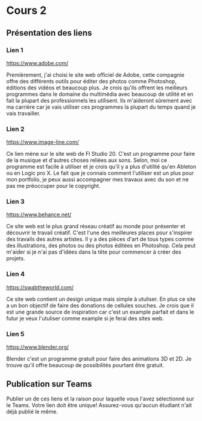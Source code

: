 # Cours 2
## Présentation des liens

### Lien 1 
https://www.adobe.com/

Premièrement, j'ai choisi le site web officiel de Adobe, cette compagnie offre des différents outils pour éditer des photos comme Photoshop, éditions des vidéos et beaucoup plus. Je crois qu'ils offrent les meilleurs programmes dans le domaine du multimédia avec beaucoup de utilité et en fait la plupart des professionnels les utilisent. Ils m'aideront sûrement avec ma carrière car je vais utiliser ces programmes la plupart du temps quand je vais travailler. 

### Lien 2 
https://www.image-line.com/

Ce lien mène sur le site web de Fl Studio 20. C'est un programme pour faire de la musique et d'autres choses reliées aux sons. Selon, moi ce programme est facile à utiliser et je crois qu'il y a plus d'utilité qu'en Ableton ou en Logic pro X. Le fait que je connais comment l'utiliser est un plus pour mon portfolio, je peux aussi accompagner mes travaux avec du son et ne pas me préoccuper pour le copyright. 

### Lien 3 
https://www.behance.net/

Ce site web est le plus grand réseau créatif au monde pour présenter et découvrir le travail créatif. C'est l'une des meilleures places pour s'inspirer des travails des autres artistes. Il y a des pièces d'art de tous types comme des illustrations, des photos ou des photos éditées en Photoshop. Cela peut m'aider si je n'ai pas d'idées dans la tête pour commencer à créer des projets.

### Lien 4 
https://swabtheworld.com/

Ce site web contient un design unique mais simple à utuliser. En plus ce site a un bon objectif de faire des donations de cellules souches. Je crois que il est une grande source de inspiration car c'est un example parfait et dans le futur je veux l'utuliser comme example si je ferai des sites web. 


### Lien 5 
https://www.blender.org/

Blender c'est un programme gratuit pour faire des animations 3D et 2D. Je trouve qu'il offre beaucoup de possibilités pourtant être gratuit.  

## Publication sur Teams
Publier un de ces liens et la raison pour laquelle vous l'avez sélectionné sur le Teams. Votre lien doit être unique! Assurez-vous qu'aucun étudiant n'ait déjà publié le même. 
